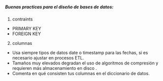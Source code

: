 ##### Buenas practicas para el diseño de bases de datos:

1) contraints

* PRIMARY KEY
* FOREIGN KEY

2) columnas

* Usa siempre tipos de datos date o timestamp para las fechas, si es necesario ajustar en procesos ETL. 
* Tamaños muy elevados degradan el uso de algoritmos de compresión y requieren más almacenamiento en disco .
* Comenta en qué consisten tus columnas en el diccionario de datos.
